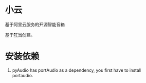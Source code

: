 # 小云 
基于阿里云服务的开源智能音箱

基于[叮当](https://github.com/dingdang-robot/dingdang-robot)创建。



# 安装依赖
1. pyAudio has portAudio as a dependency, you first have to install portaudio.
